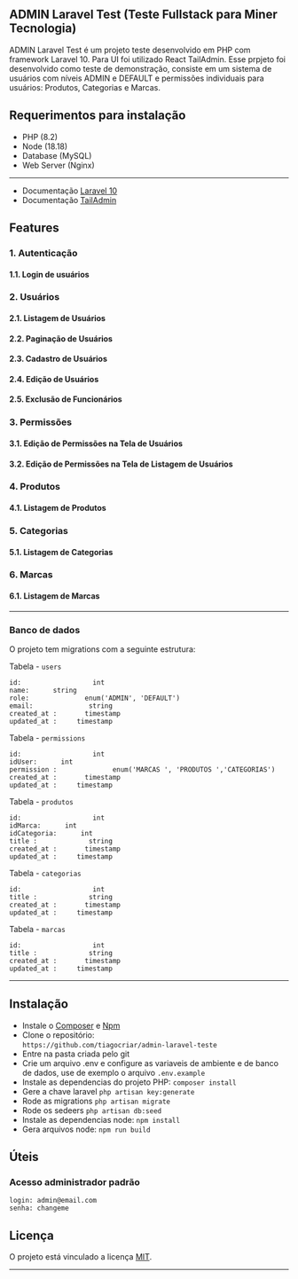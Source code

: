 ## ADMIN Laravel Test (Teste Fullstack para Miner Tecnologia)

ADMIN Laravel Test é um projeto teste desenvolvido em PHP com framework Laravel 10. Para UI foi utilizado React TailAdmin. Esse prpjeto foi desenvolvido como teste de demonstração, consiste em um sistema de usuários com níveis ADMIN e DEFAULT e permissões individuais para usuários: Produtos, Categorias e Marcas.

## Requerimentos para instalação

* PHP (8.2)
* Node (18.18)
* Database (MySQL)
* Web Server (Nginx)

---

* Documentação [Laravel 10](https://laravel.com/docs/10.x)
* Documentação [TailAdmin](https://github.com/TailAdmin/free-react-tailwind-admin-dashboard)

## Features

### 1. Autenticação
#### 1.1. Login de usuários

### 2. Usuários
#### 2.1. Listagem de Usuários
#### 2.2. Paginação de Usuários
#### 2.3. Cadastro de Usuários
#### 2.4. Edição de Usuários
#### 2.5. Exclusão de Funcionários

### 3. Permissões
#### 3.1. Edição de Permissões na Tela de Usuários
#### 3.2. Edição de Permissões na Tela de Listagem de Usuários

### 4. Produtos
#### 4.1. Listagem de Produtos

### 5. Categorias
#### 5.1. Listagem de Categorias

### 6. Marcas
#### 6.1. Listagem de Marcas
---

### Banco de dados

O projeto tem migrations com a seguinte estrutura:

Tabela - `users`

```
id:                  int
name:      string
role:              enum('ADMIN', 'DEFAULT')
email:              string
created_at :       timestamp
updated_at :     timestamp
```

Tabela - `permissions `

```
id:                  int
idUser:      int
permission :              enum('MARCAS ', 'PRODUTOS ','CATEGORIAS')
created_at :       timestamp
updated_at :     timestamp
```

Tabela - `produtos  `

```
id:                  int
idMarca:      int
idCategoria:      int
title :             string
created_at :       timestamp
updated_at :     timestamp
```

Tabela - `categorias  `

```
id:                  int
title :             string
created_at :       timestamp
updated_at :     timestamp
```

Tabela - `marcas  `

```
id:                  int
title :             string
created_at :       timestamp
updated_at :     timestamp
```
---

## Instalação

* Instale o [Composer](https://getcomposer.org/download) e [Npm](https://nodejs.org/en/download)
* Clone o repositório: <br />
`https://github.com/tiagocriar/admin-laravel-teste`
* Entre na pasta criada pelo git
* Crie um arquivo .env e configure as variaveis de ambiente e de banco de dados, use de exemplo o arquivo `.env.example`
* Instale as dependencias do projeto PHP: `composer install`
* Gere a chave laravel `php artisan key:generate`
* Rode as migrations `php artisan migrate`
* Rode os sedeers `php artisan db:seed`
* Instale as dependencias node: `npm install`
* Gera arquivos node: `npm run build`

## Úteis

### Acesso administrador padrão
```plain
login: admin@email.com
senha: changeme
```

## Licença

O projeto está vinculado a licença [MIT](https://opensource.org/licenses/MIT).
****
